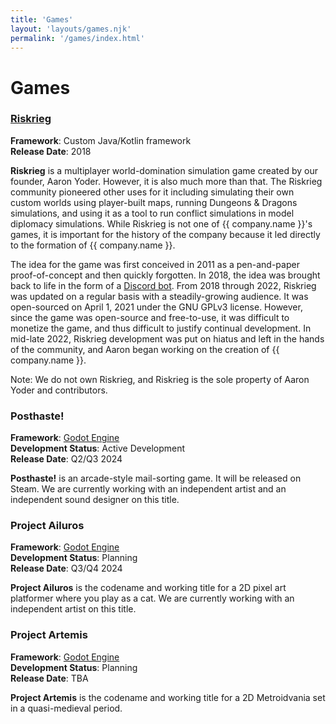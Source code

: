```yaml
---
title: 'Games'
layout: 'layouts/games.njk'
permalink: '/games/index.html'
---
```


# Games

### [Riskrieg](https://riskrieg.com)

**Framework**: Custom Java/Kotlin framework\
**Release Date**: 2018

**Riskrieg** is a multiplayer world-domination simulation game created by our founder, Aaron Yoder. However, it is also much more than that. The Riskrieg community pioneered other uses for it including simulating their own custom worlds using player-built maps, running Dungeons & Dragons simulations, and using it as a tool to run conflict simulations in model diplomacy simulations. While Riskrieg is not one of {{ company.name }}'s games, it is important for the history of the company because it led directly to the formation of {{ company.name }}.

The idea for the game was first conceived in 2011 as a pen-and-paper proof-of-concept and then quickly forgotten. In 2018, the idea was brought back to life in the form of a [Discord bot](https://github.com/Riskrieg/discord-bot). From 2018 through 2022, Riskrieg was updated on a regular basis with a steadily-growing audience. It was open-sourced on April 1, 2021 under the GNU GPLv3 license. However, since the game was open-source and free-to-use, it was difficult to monetize the game, and thus difficult to justify continual development. In mid-late 2022, Riskrieg development was put on hiatus and left in the hands of the community, and Aaron began working on the creation of {{ company.name }}.

Note: We do not own Riskrieg, and Riskrieg is the sole property of Aaron Yoder and contributors.


### Posthaste!

**Framework**: [Godot Engine](https://godotengine.org/)\
**Development Status**: Active Development\
**Release Date**: Q2/Q3 2024

**Posthaste!** is an arcade-style mail-sorting game. It will be released on Steam. We are currently working with an independent artist and an independent sound designer on this title.

### Project Ailuros

**Framework**: [Godot Engine](https://godotengine.org/)\
**Development Status**: Planning\
**Release Date**: Q3/Q4 2024

**Project Ailuros** is the codename and working title for a 2D pixel art platformer where you play as a cat. We are currently working with an independent artist on this title.

### Project Artemis

**Framework**: [Godot Engine](https://godotengine.org/)\
**Development Status**: Planning\
**Release Date**: TBA

**Project Artemis** is the codename and working title for a 2D Metroidvania set in a quasi-medieval period.